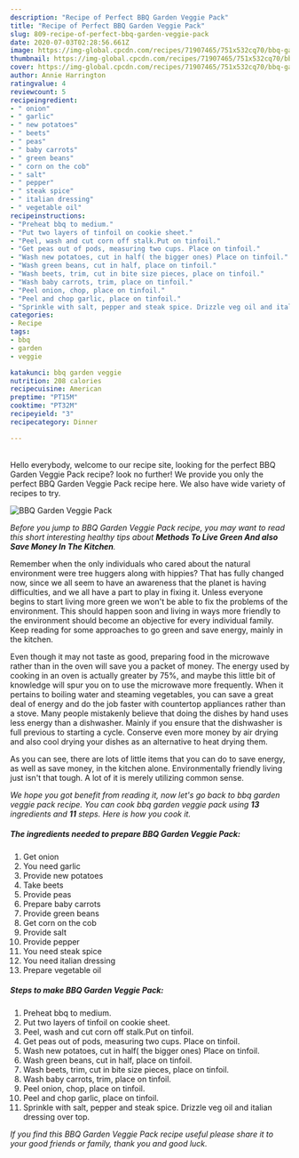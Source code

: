 ```yaml
---
description: "Recipe of Perfect BBQ Garden Veggie Pack"
title: "Recipe of Perfect BBQ Garden Veggie Pack"
slug: 809-recipe-of-perfect-bbq-garden-veggie-pack
date: 2020-07-03T02:28:56.661Z
image: https://img-global.cpcdn.com/recipes/71907465/751x532cq70/bbq-garden-veggie-pack-recipe-main-photo.jpg
thumbnail: https://img-global.cpcdn.com/recipes/71907465/751x532cq70/bbq-garden-veggie-pack-recipe-main-photo.jpg
cover: https://img-global.cpcdn.com/recipes/71907465/751x532cq70/bbq-garden-veggie-pack-recipe-main-photo.jpg
author: Annie Harrington
ratingvalue: 4
reviewcount: 5
recipeingredient:
- " onion"
- " garlic"
- " new potatoes"
- " beets"
- " peas"
- " baby carrots"
- " green beans"
- " corn on the cob"
- " salt"
- " pepper"
- " steak spice"
- " italian dressing"
- " vegetable oil"
recipeinstructions:
- "Preheat bbq to medium."
- "Put two layers of tinfoil on cookie sheet."
- "Peel, wash and cut corn off stalk.Put on tinfoil."
- "Get peas out of pods, measuring two cups. Place on tinfoil."
- "Wash new potatoes, cut in half( the bigger ones) Place on tinfoil."
- "Wash green beans, cut in half, place on tinfoil."
- "Wash beets, trim, cut in bite size pieces, place on tinfoil."
- "Wash baby carrots, trim, place on tinfoil."
- "Peel onion, chop, place on tinfoil."
- "Peel and chop garlic, place on tinfoil."
- "Sprinkle with salt, pepper and steak spice. Drizzle veg oil and italian dressing over top."
categories:
- Recipe
tags:
- bbq
- garden
- veggie

katakunci: bbq garden veggie 
nutrition: 208 calories
recipecuisine: American
preptime: "PT15M"
cooktime: "PT32M"
recipeyield: "3"
recipecategory: Dinner

---
```

<br>
Hello everybody, welcome to our recipe site, looking for the perfect BBQ Garden Veggie Pack recipe? look no further! We provide you only the perfect BBQ Garden Veggie Pack recipe here. We also have wide variety of recipes to try.
<br>


![BBQ Garden Veggie Pack](https://img-global.cpcdn.com/recipes/71907465/751x532cq70/bbq-garden-veggie-pack-recipe-main-photo.jpg)

<i>Before you jump to BBQ Garden Veggie Pack recipe, you may want to read this short interesting healthy tips about 
<strong>Methods To Live Green And also Save Money In The Kitchen</strong>.</i>
</br>

Remember when the only individuals who cared about the natural environment were tree huggers along with hippies? That has fully changed now, since we all seem to have an awareness that the planet is having difficulties, and we all have a part to play in fixing it. Unless everyone begins to start living more green we won't be able to fix the problems of the environment. This should happen soon and living in ways more friendly to the environment should become an objective for every individual family. Keep reading for some approaches to go green and save energy, mainly in the kitchen.

Even though it may not taste as good, preparing food in the microwave rather than in the oven will save you a packet of money. The energy used by cooking in an oven is actually greater by 75%, and maybe this little bit of knowledge will spur you on to use the microwave more frequently. When it pertains to boiling water and steaming vegetables, you can save a great deal of energy and do the job faster with countertop appliances rather than a stove. Many people mistakenly believe that doing the dishes by hand uses less energy than a dishwasher. Mainly if you ensure that the dishwasher is full previous to starting a cycle. Conserve even more money by air drying and also cool drying your dishes as an alternative to heat drying them.

As you can see, there are lots of little items that you can do to save energy, as well as save money, in the kitchen alone. Environmentally friendly living just isn't that tough. A lot of it is merely utilizing common sense.


<i>We hope you got benefit from reading it, now let's go back to bbq garden veggie pack recipe. You can cook bbq garden veggie pack using <strong>13</strong> ingredients and <strong>11</strong> steps. Here is how you cook it.
</i>

##### The ingredients needed to prepare BBQ Garden Veggie Pack:

1. Get  onion
1. You need  garlic
1. Provide  new potatoes
1. Take  beets
1. Provide  peas
1. Prepare  baby carrots
1. Provide  green beans
1. Get  corn on the cob
1. Provide  salt
1. Provide  pepper
1. You need  steak spice
1. You need  italian dressing
1. Prepare  vegetable oil


##### Steps to make BBQ Garden Veggie Pack:

1. Preheat bbq to medium.
1. Put two layers of tinfoil on cookie sheet.
1. Peel, wash and cut corn off stalk.Put on tinfoil.
1. Get peas out of pods, measuring two cups. Place on tinfoil.
1. Wash new potatoes, cut in half( the bigger ones) Place on tinfoil.
1. Wash green beans, cut in half, place on tinfoil.
1. Wash beets, trim, cut in bite size pieces, place on tinfoil.
1. Wash baby carrots, trim, place on tinfoil.
1. Peel onion, chop, place on tinfoil.
1. Peel and chop garlic, place on tinfoil.
1. Sprinkle with salt, pepper and steak spice. Drizzle veg oil and italian dressing over top.


<i>If you find this BBQ Garden Veggie Pack recipe useful please share it to your good friends or family, thank you and good luck.</i>
